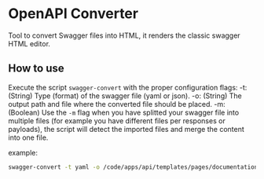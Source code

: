 # OpenAPI Converter
Tool to convert Swagger files into HTML, it renders the classic swagger HTML editor.

## How to use
Execute the script `swagger-convert` with the proper configuration flags:
-t: (String) Type (format) of the swagger file (yaml or json).
-o: (String) The output path and file where the converted file should be placed.
-m: (Boolean) Use the `-m` flag when you have splitted your swagger file into multiple files (for example you have different files per responses or payloads), the script will detect the imported files and merge the content into one file.

example:
```bash
swagger-convert -t yaml -o /code/apps/api/templates/pages/documentation/swagger.html.twig -m /code/etc/docs/swagger_api.yaml
```
